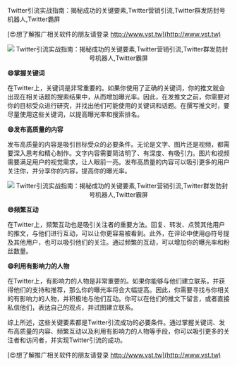 Twitter引流实战指南：揭秘成功的关键要素,Twitter营销引流,Twitter群发防封号机器人,Twitter霸屏

[😍想了解推广相关软件的朋友请登录 http://www.vst.tw](http://www.vst.tw)

 <center><img src="https://vst.tw/MP4/tuiguang/png/2.png" alt="Twitter引流实战指南：揭秘成功的关键要素,Twitter营销引流,Twitter群发防封号机器人,Twitter霸屏"></center>

**😄掌握关键词**

在Twitter上，关键词是非常重要的。如果你使用了正确的关键词，你的推文就会出现在相关话题的搜索结果中，从而增加曝光率。因此，在发推文之前，你需要对你的目标受众进行研究，并找出他们可能使用的关键词和话题。在撰写推文时，要尽量使用这些关键词，以提高曝光率和搜索排名。

**😄发布高质量的内容**

发布高质量的内容是吸引目标受众的必要条件。无论是文字、图片还是视频，都需要深入思考和精心制作。文字内容需要简洁明了、有深度、有吸引力。图片和视频需要满足用户的视觉需求，让人眼前一亮。发布高质量的内容可以吸引更多的用户关注你，并分享你的内容，提高你的曝光率。

 <center><img src="https://vst.tw/MP4/tuiguang/png/8.png" alt="Twitter引流实战指南：揭秘成功的关键要素,Twitter营销引流,Twitter群发防封号机器人,Twitter霸屏"></center>

**😄频繁互动**

在Twitter上，频繁互动也是吸引关注者的重要方法。回复、转发、点赞其他用户的推文，与他们进行互动，可以让你更容易被看到。此外，在评论中使用@符号提及其他用户，也可以吸引他们的关注。通过频繁的互动，可以增加你的曝光率和粉丝数量。

**😄利用有影响力的人物**

在Twitter上，有影响力的人物是非常重要的。如果你能够与他们建立联系，并获得他们的支持和推荐，那么你的曝光率将会大幅提高。因此，你需要寻找与你相关的有影响力的人物，并积极地与他们互动。你可以在他们的推文下留言，或者直接私信他们，表达自己的观点，并试图建立联系。

综上所述，这些关键要素都是Twitter引流成功的必要条件。通过掌握关键词、发布高质量的内容、频繁互动以及利用有影响力的人物等手段，你可以吸引更多的关注者和访问者，并实现Twitter引流的成功。

[😍想了解推广相关软件的朋友请登录 http://www.vst.tw](http://www.vst.tw)



